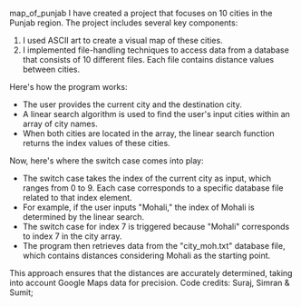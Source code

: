 map_of_punjab
I have created a project that focuses on 10 cities in the Punjab region. The project includes several key components: 

1. I used ASCII art to create a visual map of these cities.
2. I implemented file-handling techniques to access data from a database that consists of 10 different files. Each file contains distance values between cities.

Here's how the program works:

- The user provides the current city and the destination city.
- A linear search algorithm is used to find the user's input cities within an array of city names.
- When both cities are located in the array, the linear search function returns the index values of these cities.

Now, here's where the switch case comes into play:

- The switch case takes the index of the current city as input, which ranges from 0 to 9. Each case corresponds to a specific database file related to that index element.
- For example, if the user inputs "Mohali," the index of Mohali is determined by the linear search.
- The switch case for index 7 is triggered because "Mohali" corresponds to index 7 in the city array.
- The program then retrieves data from the "city_moh.txt" database file, which contains distances considering Mohali as the starting point.

This approach ensures that the distances are accurately determined, taking into account Google Maps data for precision.
Code credits: Suraj, Simran & Sumit;

